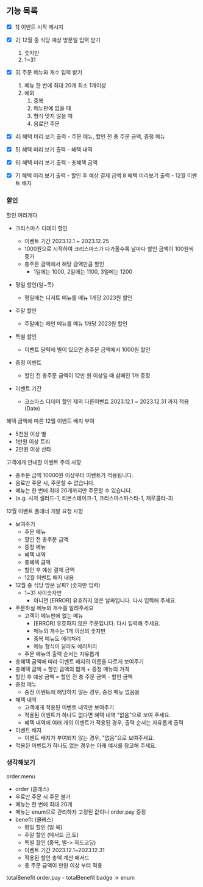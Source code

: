 
## 기능 목록

- [x] 1] 이벤트 시작 메시지
- [x] 2] 12월 중 식당 예상 방문일 입력 받기
    1.  숫자만
    2. 1~31
- [x] 3] 주문 메뉴와 개수 입력 받기
    1. 메뉴 한 번에 최대 20개 최소 1개이상
    2. 예외
        1. 중복
        2. 메뉴판에 없을 때
        3. 형식 맞지 않을 때
        4. 음료만 주문
- [x] 4] 혜택 미리 보기 출력 - 주문 메뉴, 할인 전 총 주문 금액, 증정 메뉴
- [x] 5] 혜택 미리 보기 출력 - 혜택 내역
- [x] 6] 혜택 미리 보기 출력 - 총혜택 금액
- [x] 7] 혜택 미리 보기 출력 -  할인 후 예상 결제 금액
8 혜택 미리보기 출력 - 12월 이벤트 배지




### 할인
할인 여러개다

- 크리스마스 디데이 할인
    - 이벤트 기간 2023.12.1 ~ 2023.12.25
    - 1000원으로 시작하여 크리스마스가 다가올수록 날마다 할인 금액이 100원씩 증가
    - 총주문 금액에서 해당 금액만큼 할인
        - 1일에는 1000, 2일에는 1100,  3일에는 1200
- 평일 할인(일~목)
    - 평일에는 디저트 메뉴를 메뉴 1개당 2023원 할인
- 주말 할인
    - 주말에는 메인 메뉴를 메뉴 1개당 2023원 할인
- 특별 할인
    - 이벤트 달력에 별이 있으면 총주문 금액에서 1000원 할인
- 증정 이벤트
    - 할인 전 총주문 금액이 12만 원 이상일 때 샴페인 1개 증정

- 이벤트 기간
    - 크스마스 디데이 할인 제외 다른이벤트 2023.12.1 ~ 2023.12.31 까지 적용 (Date)

혜택 금액에 따른 12월 이벤트 배지 부여
- 5천원 이상 별
- 1만원 이상 트리
- 2만원 이상 산타

고객에게 안내할 이벤트 주의 사항
- 총주문 금액 10000원 이상부터 이벤트가 적용됩니다.
- 음료만 주문 시, 주문할 수 없습니다.
- 메뉴는 한 번에 최대 20개까지만 주문할 수 있습니다.
- (e.g. 시저 샐러드-1, 티본스테이크-1, 크리스마스파스타-1, 제로콜라-3)

12월 이벤트 플래너 개발 요청 사항
- 보여주기
    - 주문 메뉴
    - 할인 전 총주문 금액
    - 증정 메뉴
    - 혜택 내역
    - 총혜택 금액
    - 할인 후 예상 결제 금액
    - 12월 이벤트 배지 내용
- 12월 중 식당 방문 날짜? (숫자만 입력)
    - 1~31 사이숫자만
        - 아니면 [ERROR] 유효하지 않은 날짜입니다. 다시 입력해 주세요.
- 주문하실 메뉴와 개수를 알려주세요
    - 고객이 메뉴판에 없는 메뉴
        - [ERROR] 유효하지 않은 주문입니다. 다시 입력해 주세요.
        - 메뉴의 개수는 1개 이상의 숫자만
        - 중복 메뉴도 에러처리
        - 메뉴 형식이 달라도 에러처리
    - 주문 메뉴의 출력 순서는 자유롭게
- 총혜택 금액에 따라 이벤트 배지의 이름을 다르게 보여주기
- 총혜택 금액 = 할인 금액의 합계 + 증정 메뉴의 가격
- 할인 후 예상 금액 = 할인 전 총 주문 금액 - 할인 금액
- 증정 메뉴
    - 증정 이벤트에 해당하지 않는 경우, 증정 메뉴 없음을
- 혜택 내역
    - 고객에게 적용된 이벤트 내역만 보여주기
    - 적용된 이벤트가 하나도 없다면 혜택 내역 "없음"으로 보여 주세요.
    - 혜택 내역에 여러 개의 이벤트가 적용된 경우, 출력 순서는 자유롭게 출력
- 이벤트 배지
    - 이벤트 배지가 부여되지 않는 경우, "없음"으로 보여주세요.
- 적용된 이벤트가 하나도 없는 경우는 아래 예시를 참고해 주세요.


### 생각해보기

order.menu
- order (클래스)
- 우료만 주문 시 주문 불가
- 메뉴는 한 번에 최대 20개
- 메뉴는 enum으로 관리하자 고정된 값이니
order.pay
증정
- benefit (클래스)
    - 평일 할인 (일 목)
    - 주말 할인 (메서드 금,토)
    - 특별 할인 (중복, 별-> 하드코딩)
    - 이벤트 기간 2023.12.1~2023.12.31
    - 적용된 할인 총액 계산 메서드
    - 총 주문 금액이 만원 이상 부터 적용

totalBenefit
order.pay - totalBenefit
badge -> enum


